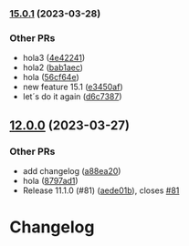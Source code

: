 

### [15.0.1](https://github.com/nicolascavallin/htestapp/compare/14.0.0...15.0.1) (2023-03-28)


### Other PRs

* hola3 ([4e42241](https://github.com/nicolascavallin/htestapp/commit/4e42241ae6f39de110c617758310f4900ad74725))
* hola2 ([bab1aec](https://github.com/nicolascavallin/htestapp/commit/bab1aec254a98c7fb8b42bcb37771bba1565b69b))
* hola ([56cf64e](https://github.com/nicolascavallin/htestapp/commit/56cf64eec7622593abc4261863bebdc91348fa16))
* new feature 15.1 ([e3450af](https://github.com/nicolascavallin/htestapp/commit/e3450af7da394a808e6fedae07055a931112ff62))
* let´s do it again ([d6c7387](https://github.com/nicolascavallin/htestapp/commit/d6c73875c290967fc97536e529b0bfa36aa93d5b))

## [12.0.0](https://github.com/nicolascavallin/htestapp/compare/11.1.0...12.0.0) (2023-03-27)


### Other PRs

* add changelog ([a88ea20](https://github.com/nicolascavallin/htestapp/commit/a88ea2004b64714db23d49245f1c39f8497ecc57))
* hola ([8797ad1](https://github.com/nicolascavallin/htestapp/commit/8797ad154ea185a0412f48f43372a21aef334e57))
* Release 11.1.0 (#81) ([aede01b](https://github.com/nicolascavallin/htestapp/commit/aede01b042dfa63f0d1847b9366537e7e3893f33)), closes [#81](https://github.com/nicolascavallin/htestapp/issues/81)

# Changelog